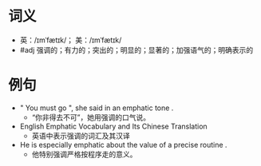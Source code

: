 # 词义
- 英：/ɪmˈfætɪk/； 美：/ɪmˈfætɪk/
- #adj 强调的；有力的；突出的；明显的；显著的；加强语气的；明确表示的
# 例句
- " You must go ", she said in an emphatic tone .
	- “你非得去不可”，她用强调的口气说。
- English Emphatic Vocabulary and Its Chinese Translation
	- 英语中表示强调的词汇及其汉译
- He is especially emphatic about the value of a precise routine .
	- 他特别强调严格按程序走的意义。
